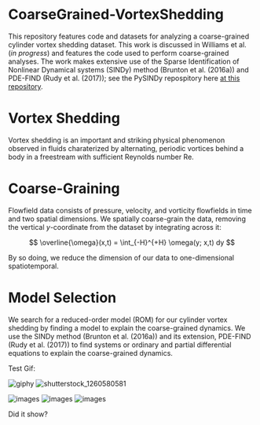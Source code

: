 # CoarseGrained-VortexShedding

This repository features code and datasets for analyzing a coarse-grained cylinder vortex shedding dataset. This work is discussed in Williams et al. (_in progress_) and features the code used to perform coarse-grained analyses. The work makes extensive use of the Sparse Identification of Nonlinear Dynamical systems (SINDy) method (Brunton et al. (2016a)) and PDE-FIND (Rudy et al. (2017)); see the PySINDy repospitory here [at this repository](https://github.com/dynamicslab/pysindy).



# Vortex Shedding

Vortex shedding is an important and striking physical phenomenon observed in fluids charaterized by alternating, periodic vortices behind a body in a freestream with sufficient Reynolds number Re.  



# Coarse-Graining

Flowfield data consists of pressure, velocity, and vorticity flowfields in time and two spatial dimensions. We spatially coarse-grain the data, removing the vertical $y$-coordinate from the dataset by integrating across it:

$$ \overline{\omega}(x,t) = \int_{-H}^{+H} \omega(y; x,t) dy $$

By so doing, we reduce the dimension of our data to one-dimensional spatiotemporal.



# Model Selection

We search for a reduced-order model (ROM) for our cylinder vortex shedding by finding a model to explain the coarse-grained dynamics. We use the SINDy method (Brunton et al. (2016a)) and its extension, PDE-FIND (Rudy et al. (2017)) to find systems or ordinary and partial differential equations to explain the coarse-grained dynamics.


Test Gif:

![giphy](https://github.com/user-attachments/assets/07798fcd-a797-4f46-94db-307ce020a856) ![shutterstock_1260580581](https://github.com/user-attachments/assets/fa97a952-4085-466c-a432-b64ffc2c496c)


![images](https://github.com/user-attachments/assets/8a860b31-e4e0-4cda-9709-21989f4671cc) ![images](https://github.com/user-attachments/assets/8a860b31-e4e0-4cda-9709-21989f4671cc) ![images](https://github.com/user-attachments/assets/8a860b31-e4e0-4cda-9709-21989f4671cc)



Did it show?


